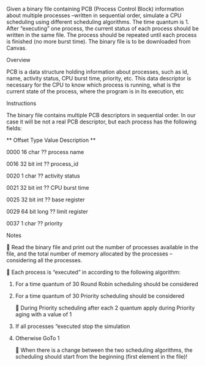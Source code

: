 Given a binary file containing PCB (Process Control Block) information about multiple processes –written in sequential order, simulate a CPU scheduling using different scheduling algorithms. The time quantum is 1. After “executing” one process, the current status of each process should be written in the same file. The process should be repeated until each process is finished (no more burst time). The binary file is to be downloaded from Canvas. 

Overview  

PCB is a data structure holding information about processes, such as id, name, activity status, CPU burst time, priority, etc. This data descriptor is necessary for the CPU to know which process is running, what is the current state of the process, where the program is in its execution, etc 

Instructions 

 The binary file contains multiple PCB descriptors in sequential order. In our case it will be not a real PCB descriptor, but each process has the following fields:  
 
 
** Offset   		Type    		Value   	Description **
 

 0000     		16 char 	 	??   		process name

 0016   			32 bit int 	??   		process_id 
 
 0020   			1  char   	 ??   		activity status 
 
 0021   			32 bit int 	??   		CPU burst time 
 
 0025   			32 bit int 	??   		base register 
 	
 0029   			64 bit long   ??  		 limit register 
 
 0037   			1 char    	??   		priority 
 
 
 Notes 
 
  Read the binary file and print out the number of processes available in the file, and the total number of memory allocated by the processes – considering all the processes. 
 
  Each process is “executed” in according to the following algorithm: 
 
 1) For a time quantum of 30 Round Robin scheduling should be considered 
 
 2) For a time quantum of 30 Priority scheduling should be considered 
 
 	 During Priority scheduling after each 2 quantum apply during Priority aging with a value of 1 

3) If all processes “executed stop the simulation

 4) Otherwise GoTo 1  
 
	  When there is a change between the two scheduling algorithms, the scheduling should start from the beginning (first element in the file)!